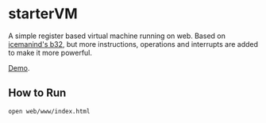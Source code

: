 starterVM
=========
A simple register based virtual machine running on web. Based on [icemanind's b32](http://www.icemanind.com/), but more instructions, operations and interrupts are added to make it more powerful.

[Demo](http://lujb.github.io/starterVM#Demo).

## How to Run ##
```sh
open web/www/index.html
```
